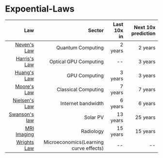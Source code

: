 # Expoential-Laws

| Law        | Sector  | Last 10x in  | Next 10x prediction  | 
| -------------:| -----:| ------:| ------:|
| [Neven's Law](https://en.wikipedia.org/wiki/Hartmut_Neven#Neven's_law) | Quantum Computing| 2 years| 2 years|
| [Harris's Law](https://medium.com/lightmatter/the-story-behind-lightmatters-tech-e9fa0facca30) | Optical GPU Computing|--| 3 years|
| [Huang's Law](https://en.wikipedia.org/wiki/Huang%27s_law) | GPU Computing| 3 years| 3 years|
| [Moore's Law](https://en.wikipedia.org/wiki/Moore%27s_law) | Classical Computing| 7 years| 7 years|
| [Nielsen's Law](https://www.nngroup.com/articles/law-of-bandwidth/) | Internet bandwidth| 6 years| 6 years|
| [Swanson's law](https://en.wikipedia.org/wiki/Swanson%27s_law) | Solar PV | 13 years| 25 years|
| [MRI Imaging](https://qr.ae/pG7IOv) | Radiology| 15 years| 15 years|
| [Wrights Law](https://en.wikipedia.org/wiki/Experience_curve_effects) | Microeconomics(Learning curve effects)|--|--|

